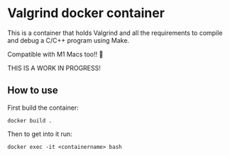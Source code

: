 # Valgrind docker container

This is a container that holds Valgrind and all the requirements to compile and debug a C/C++ program using Make.

Compatible with M1 Macs too!! 🥳

THIS IS A WORK IN PROGRESS!

## How to use

First build the container:

``` shell
docker build .
```

Then to get into it run:

``` shell
docker exec -it <containername> bash
```
